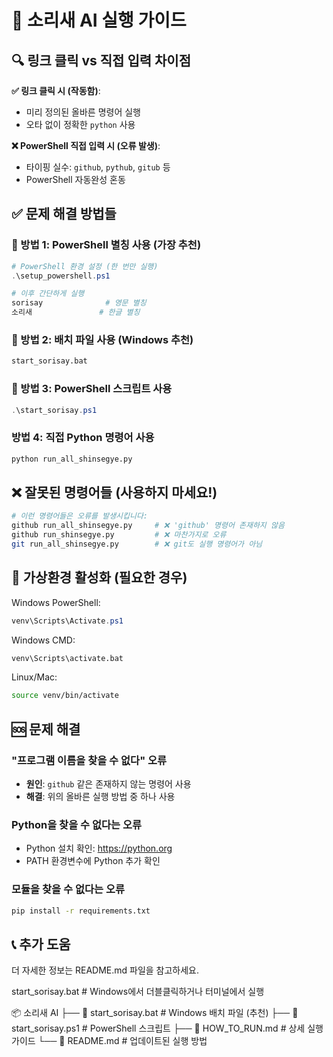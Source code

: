 # 🚀 소리새 AI 실행 가이드

## 🔍 **링크 클릭 vs 직접 입력 차이점**

**✅ 링크 클릭 시 (작동함)**:

- 미리 정의된 올바른 명령어 실행
- 오타 없이 정확한 `python` 사용

**❌ PowerShell 직접 입력 시 (오류 발생)**:

- 타이핑 실수: `github`, `pythub`, `gitub` 등
- PowerShell 자동완성 혼동

## ✅ **문제 해결 방법들**

### 🥇 방법 1: PowerShell 별칭 사용 (가장 추천)

```powershell
# PowerShell 환경 설정 (한 번만 실행)
.\setup_powershell.ps1

# 이후 간단하게 실행
sorisay              # 영문 별칭
소리새               # 한글 별칭
```

### 🥈 방법 2: 배치 파일 사용 (Windows 추천)

```cmd
start_sorisay.bat
```

### 🥉 방법 3: PowerShell 스크립트 사용

```powershell
.\start_sorisay.ps1
```

### 방법 4: 직접 Python 명령어 사용

```bash
python run_all_shinsegye.py
```

## ❌ 잘못된 명령어들 (사용하지 마세요!)

```bash
# 이런 명령어들은 오류를 발생시킵니다:
github run_all_shinsegye.py     # ❌ 'github' 명령어 존재하지 않음
github run_shinsegye.py         # ❌ 마찬가지로 오류
git run_all_shinsegye.py        # ❌ git도 실행 명령어가 아님
```

## 🔧 가상환경 활성화 (필요한 경우)

Windows PowerShell:

```powershell
venv\Scripts\Activate.ps1
```

Windows CMD:

```cmd
venv\Scripts\activate.bat
```

Linux/Mac:

```bash
source venv/bin/activate
```

## 🆘 문제 해결

### "프로그램 이름을 찾을 수 없다" 오류

- **원인**: `github` 같은 존재하지 않는 명령어 사용
- **해결**: 위의 올바른 실행 방법 중 하나 사용

### Python을 찾을 수 없다는 오류

- Python 설치 확인: <https://python.org>
- PATH 환경변수에 Python 추가 확인

### 모듈을 찾을 수 없다는 오류

```bash
pip install -r requirements.txt
```

## 📞 추가 도움

더 자세한 정보는 README.md 파일을 참고하세요.

start_sorisay.bat  # Windows에서 더블클릭하거나 터미널에서 실행

📦 소리새 AI
├── 🚀 start_sorisay.bat        # Windows 배치 파일 (추천)
├── 🔧 start_sorisay.ps1        # PowerShell 스크립트
├── 📖 HOW_TO_RUN.md            # 상세 실행 가이드
└── 📄 README.md                # 업데이트된 실행 방법
